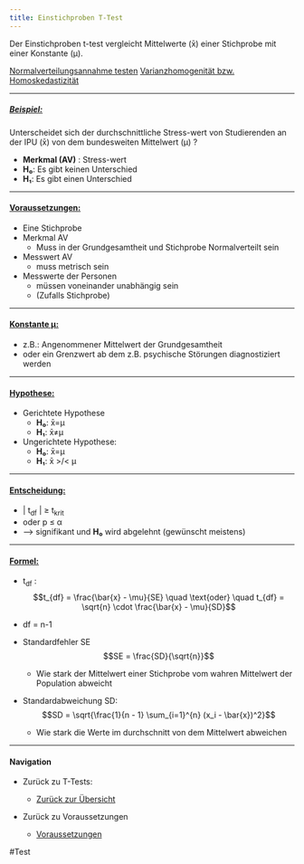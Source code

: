 ```yaml
---
title: Einstichproben T-Test
---
```


Der Einstichproben t-test vergleicht Mittelwerte (x̄) einer Stichprobe mit einer Konstante (μ).

[Normalverteilungsannahme testen](/normalverteilungsannahme-testen)
[Varianzhomogenität bzw. Homoskedastizität](/varianzhomogenitaet-bzw-homoskedastizitaet)

---

##### <u>Beispiel:</u>

Unterscheidet sich der durchschnittliche Stress-wert von Studierenden an der IPU (x̄) von dem bundesweiten Mittelwert (μ) ?

* **Merkmal (AV)** : Stress-wert
* **H₀**: Es gibt keinen Unterschied
* **H₁**: Es gibt einen Unterschied

---

#### <u>Voraussetzungen:</u>

* Eine Stichprobe
* Merkmal AV
  * Muss in der Grundgesamtheit und Stichprobe Normalverteilt sein
* Messwert AV
  * muss metrisch sein
* Messwerte der Personen
  * müssen voneinander unabhängig sein
  * (Zufalls Stichprobe)

---

#### <u>Konstante μ:</u>

* z.B.: Angenommener Mittelwert der Grundgesamtheit
* oder ein Grenzwert ab dem z.B. psychische Störungen diagnostiziert werden

---

#### <u>Hypothese:</u>

* Gerichtete Hypothese 
  * **H₀**: x̄=μ
  * **H₁**: x̄≠μ
* Ungerichtete Hypothese:
  * **H₀**: x̄=μ
  * **H₁**: x̄ >/\< μ

---

#### <u>Entscheidung:</u>

* \| t<sub>df</sub> | ≥ t<sub>krit</sub>
* oder p ≤ α
* --> signifikant und **H₀** wird abgelehnt (gewünscht meistens)

---

#### <u>Formel:</u>

* t<sub>df</sub> :
  $$t_{df} = \frac{\bar{x} - \mu}{SE} \quad \text{oder} \quad t_{df} = \sqrt{n} \cdot \frac{\bar{x} - \mu}{SD}$$

* df = n-1

* Standardfehler SE
  $$SE = \frac{SD}{\sqrt{n}}$$
  
  * Wie stark der Mittelwert einer Stichprobe vom wahren Mittelwert der Population abweicht
* Standardabweichung SD:
  $$SD = \sqrt{\frac{1}{n - 1} \sum_{i=1}^{n} (x_i - \bar{x})^2}$$
  
  * Wie stark die Werte im durchschnitt von dem Mittelwert abweichen

---

#### Navigation

* Zurück zu T-Tests:
  
  * [Zurück zur Übersicht](/t-tests)
* Zurück zu Voraussetzungen
  
  * [Voraussetzungen](/stichprobenanzahl)

\#Test
